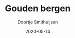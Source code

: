 ---
title: "Gouden bergen"
author: "Doortje Smithuijsen"
isbn: ""
isbn13: ""
rating: "4"
publisher: "De Bezige Bij"
pages: ""
publishYear: "2020"
read: "2020"
goodreads_id: "51675809"
language: "nl"
date: "2020-05-14"
---